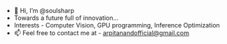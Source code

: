 - 👋 Hi, I’m @soulsharp
- Towards a future full of innovation...
- Interests - Computer Vision, GPU programming, Inference Optimization 
- 📫 Feel free to contact me at - arpitanandofficial@gmail.com
<!---
soulsharp/soulsharp is a ✨ special ✨ repository because its `README.md` (this file) appears on your GitHub profile.
You can click the Preview link to take a look at your changes.
--->
